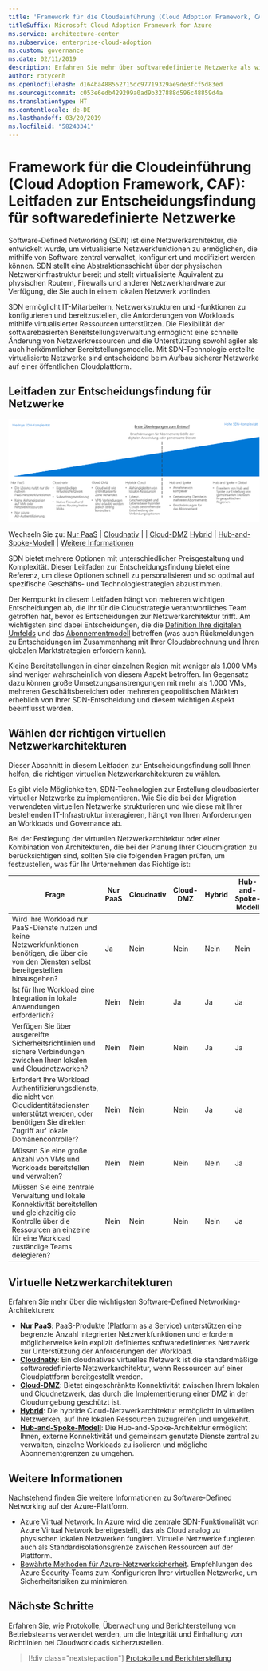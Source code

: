 ```yaml
---
title: 'Framework für die Cloudeinführung (Cloud Adoption Framework, CAF): Softwaredefinierte Netzwerke'
titleSuffix: Microsoft Cloud Adoption Framework for Azure
ms.service: architecture-center
ms.subservice: enterprise-cloud-adoption
ms.custom: governance
ms.date: 02/11/2019
description: Erfahren Sie mehr über softwaredefinierte Netzwerke als wichtigen Aspekt bei Azure-Migrationen.
author: rotycenh
ms.openlocfilehash: d164ba488552715dc97719329ae9de3fcf5d83ed
ms.sourcegitcommit: c053e6edb429299a0ad9b327888d596c48859d4a
ms.translationtype: HT
ms.contentlocale: de-DE
ms.lasthandoff: 03/20/2019
ms.locfileid: "58243341"
---
```

# <a name="caf-software-defined-network-decision-guide"></a>Framework für die Cloudeinführung (Cloud Adoption Framework, CAF): Leitfaden zur Entscheidungsfindung für softwaredefinierte Netzwerke

Software-Defined Networking (SDN) ist eine Netzwerkarchitektur, die entwickelt wurde, um virtualisierte Netzwerkfunktionen zu ermöglichen, die mithilfe von Software zentral verwaltet, konfiguriert und modifiziert werden können. SDN stellt eine Abstraktionsschicht über der physischen Netzwerkinfrastruktur bereit und stellt virtualisierte Äquivalent zu physischen Routern, Firewalls und anderer Netzwerkhardware zur Verfügung, die Sie auch in einem lokalen Netzwerk vorfinden.

SDN ermöglicht IT-Mitarbeitern, Netzwerkstrukturen und -funktionen zu konfigurieren und bereitzustellen, die Anforderungen von Workloads mithilfe virtualisierter Ressourcen unterstützen. Die Flexibilität der softwarebasierten Bereitstellungsverwaltung ermöglicht eine schnelle Änderung von Netzwerkressourcen und die Unterstützung sowohl agiler als auch herkömmlicher Bereitstellungsmodelle. Mit SDN-Technologie erstellte virtualisierte Netzwerke sind entscheidend beim Aufbau sicherer Netzwerke auf einer öffentlichen Cloudplattform.

## <a name="networking-decision-guide"></a>Leitfaden zur Entscheidungsfindung für Netzwerke

![Abbildung der Netzwerkoptionen mit zunehmender Komplexität entsprechend den nachstehenden weiterführenden Links](../../_images/discovery-guides/discovery-guide-sdn.png)

Wechseln Sie zu: [Nur PaaS](paas-only.md) | [Cloudnativ](cloud-native.md) | | [Cloud-DMZ](cloud-dmz.md) [Hybrid](hybrid.md) | [Hub-and-Spoke-Modell](hub-spoke.md) | [Weitere Informationen](#learn-more)

SDN bietet mehrere Optionen mit unterschiedlicher Preisgestaltung und Komplexität. Dieser Leitfaden zur Entscheidungsfindung bietet eine Referenz, um diese Optionen schnell zu personalisieren und so optimal auf spezifische Geschäfts- und Technologiestrategien abzustimmen.

Der Kernpunkt in diesem Leitfaden hängt von mehreren wichtigen Entscheidungen ab, die Ihr für die Cloudstrategie verantwortliches Team getroffen hat, bevor es Entscheidungen zur Netzwerkarchitektur trifft. Am wichtigsten sind dabei Entscheidungen, die die [Definition Ihre digitalen Umfelds](../../digital-estate/overview.md) und das [Abonnementmodell](../subscriptions/overview.md) betreffen (was auch Rückmeldungen zu Entscheidungen im Zusammenhang mit Ihrer Cloudabrechnung und Ihren globalen Marktstrategien erfordern kann).

Kleine Bereitstellungen in einer einzelnen Region mit weniger als 1.000 VMs sind weniger wahrscheinlich von diesem Aspekt betroffen. Im Gegensatz dazu können große Umsetzungsanstrengungen mit mehr als 1.000 VMs, mehreren Geschäftsbereichen oder mehreren geopolitischen Märkten erheblich von Ihrer SDN-Entscheidung und diesem wichtigen Aspekt beeinflusst werden.

## <a name="choosing-the-right-virtual-networking-architectures"></a>Wählen der richtigen virtuellen Netzwerkarchitekturen

Dieser Abschnitt in diesem Leitfaden zur Entscheidungsfindung soll Ihnen helfen, die richtigen virtuellen Netzwerkarchitekturen zu wählen.

Es gibt viele Möglichkeiten, SDN-Technologien zur Erstellung cloudbasierter virtueller Netzwerke zu implementieren. Wie Sie die bei der Migration verwendeten virtuellen Netzwerke strukturieren und wie diese mit Ihrer bestehenden IT-Infrastruktur interagieren, hängt von Ihren Anforderungen an Workloads und Governance ab.

Bei der Festlegung der virtuellen Netzwerkarchitektur oder einer Kombination von Architekturen, die bei der Planung Ihrer Cloudmigration zu berücksichtigen sind, sollten Sie die folgenden Fragen prüfen, um festzustellen, was für Ihr Unternehmen das Richtige ist:

| Frage | Nur PaaS | Cloudnativ | Cloud-DMZ | Hybrid | Hub-and-Spoke-Modell |
|-----|-----|-----|-----|-----|-----|
| Wird Ihre Workload nur PaaS-Dienste nutzen und keine Netzwerkfunktionen benötigen, die über die von den Diensten selbst bereitgestellten hinausgehen? | Ja | Nein  | Nein  | Nein  | Nein  |
| Ist für Ihre Workload eine Integration in lokale Anwendungen erforderlich? | Nein  | Nein  | Ja | Ja | Ja |
| Verfügen Sie über ausgereifte Sicherheitsrichtlinien und sichere Verbindungen zwischen Ihren lokalen und Cloudnetzwerken? | Nein  | Nein  | Nein  | Ja | Ja |
| Erfordert Ihre Workload Authentifizierungsdienste, die nicht von Cloudidentitätsdiensten unterstützt werden, oder benötigen Sie direkten Zugriff auf lokale Domänencontroller? | Nein  | Nein  | Nein  | Ja | Ja |
| Müssen Sie eine große Anzahl von VMs und Workloads bereitstellen und verwalten? | Nein  | Nein  | Nein  | Nein  | Ja |
| Müssen Sie eine zentrale Verwaltung und lokale Konnektivität bereitstellen und gleichzeitig die Kontrolle über die Ressourcen an einzelne für eine Workload zuständige Teams delegieren? | Nein  | Nein  | Nein  | Nein  | Ja |

## <a name="virtual-networking-architectures"></a>Virtuelle Netzwerkarchitekturen

Erfahren Sie mehr über die wichtigsten Software-Defined Networking-Architekturen:

- [**Nur PaaS**](paas-only.md): PaaS-Produkte (Platform as a Service) unterstützen eine begrenzte Anzahl integrierter Netzwerkfunktionen und erfordern möglicherweise kein explizit definiertes softwaredefiniertes Netzwerk zur Unterstützung der Anforderungen der Workload.
- [**Cloudnativ**](cloud-native.md): Ein cloudnatives virtuelles Netzwerk ist die standardmäßige softwaredefinierte Netzwerkarchitektur, wenn Ressourcen auf einer Cloudplattform bereitgestellt werden.
- [**Cloud-DMZ**](cloud-dmz.md): Bietet eingeschränkte Konnektivität zwischen Ihrem lokalen und Cloudnetzwerk, das durch die Implementierung einer DMZ in der Cloudumgebung geschützt ist.
- [**Hybrid**](hybrid.md): Die hybride Cloud-Netzwerkarchitektur ermöglicht in virtuellen Netzwerken, auf Ihre lokalen Ressourcen zuzugreifen und umgekehrt.
- [**Hub-and-Spoke-Modell**](hub-spoke.md): Die Hub-and-Spoke-Architektur ermöglicht Ihnen, externe Konnektivität und gemeinsam genutzte Dienste zentral zu verwalten, einzelne Workloads zu isolieren und mögliche Abonnementgrenzen zu umgehen.

## <a name="learn-more"></a>Weitere Informationen

Nachstehend finden Sie weitere Informationen zu Software-Defined Networking auf der Azure-Plattform.

- [Azure Virtual Network](/azure/virtual-network/virtual-networks-overview). In Azure wird die zentrale SDN-Funktionalität von Azure Virtual Network bereitgestellt, das als Cloud analog zu physischen lokalen Netzwerken fungiert. Virtuelle Netzwerke fungieren auch als Standardisolationsgrenze zwischen Ressourcen auf der Plattform.
- [Bewährte Methoden für Azure-Netzwerksicherheit](/azure/security/azure-security-network-security-best-practices). Empfehlungen des Azure Security-Teams zum Konfigurieren Ihrer virtuellen Netzwerke, um Sicherheitsrisiken zu minimieren.

## <a name="next-steps"></a>Nächste Schritte

Erfahren Sie, wie Protokolle, Überwachung und Berichterstellung von Betriebsteams verwendet werden, um die Integrität und Einhaltung von Richtlinien bei Cloudworkloads sicherzustellen.

> [!div class="nextstepaction"]
> [Protokolle und Berichterstellung](../log-and-report/overview.md)
